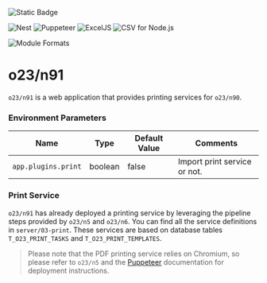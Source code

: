 ![Static Badge](https://img.shields.io/badge/InsureMO-777AF2.svg)

![Nest](https://img.shields.io/badge/nest-white.svg?logo=nestjs&logoColor=E0234E&style=social)
![Puppeteer](https://img.shields.io/badge/Puppeteer-white.svg?logo=puppeteer&logoColor=40B5A4&style=social)
![ExcelJS](https://img.shields.io/badge/ExcelJS-white.svg?logo=microsoftexcel&logoColor=217346&style=social)
![CSV for Node.js](https://img.shields.io/badge/CSV%20for%20Node.js-548694.svg)

![Module Formats](https://img.shields.io/badge/module%20formats-cjs-green.svg)

# o23/n91

`o23/n91` is a web application that provides printing services for `o23/n90`.

### Environment Parameters

| Name                | Type    | Default Value | Comments                     |
|---------------------|---------|---------------|------------------------------|
| `app.plugins.print` | boolean | false         | Import print service or not. |

### Print Service

`o23/n91` has already deployed a printing service by leveraging the pipeline steps provided by `o23/n5` and `o23/n6`. You can find all the
service definitions in `server/03-print`. These services are based on database tables `T_O23_PRINT_TASKS` and `T_O23_PRINT_TEMPLATES`.

> Please note that the PDF printing service relies on Chromium, so please refer to `o23/n5` and the [Puppeteer](https://pptr.dev/)
> documentation for deployment instructions.
